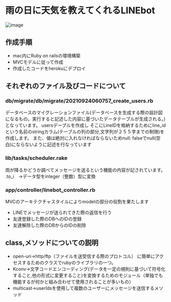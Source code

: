 # 雨の日に天気を教えてくれるLINEbot

![image](https://user-images.githubusercontent.com/90116145/139619419-aa91e93e-5918-42b8-a60f-41e8eb25b7ad.png)

## 作成手順
- mac内にRuby on railsの環境構築
- MVCモデルに従って作成
- 作成したコードをherokuにデプロイ


## それぞれのファイル及びコードについて
### db/migrate/db/migrate/20210924060757_create_users.rb
データベースのマイグレーションファイル(データベースを生成する際の設計図になるもの。実行すると記述した内容に基づいたデータテーブルが生成される。)となっています。
usersデーブルを作成し
そこにLineIDを格納するためにline_idという名前のstringカラム(テーブルの列の部分,文字列が２５５字までの制限)を作成します。
また、値は絶対に入れなければならないためnull: falseでnull(空白)にならないように記述を行なっています

### lib/tasks/scheduler.rake
雨が降るかどうか調べてメッセージを送るという機能の内容が記されています。
.to_i　→データ型をinteger（整数）型に変換

### app/controller/linebot_controller.rb
MVCのアーキテクチャスタイルによりmodelの部分の役割を果たします
- LINEでメッセージが送られてきた際の返信を行う
- 友達登録した際のDBへのIDの登録
- 友達解除した際のDBからのIDの削除

## class,メソッドについての説明
- open-uri→http/ftp（ファイルを送受信する際のプロトコル） に簡単にアクセスするためのクラスでrubyのライブラリの一つ。
- Kconv→文字コードエンコーディング(データを一定の規則に基づいて符号化すること,他の形式に変更すること)を変換するためのモジュール（単独でも機能するが何かと組み合わせて使用されることが多いもの）
- multicast→userIdsを使用して複数のユーザーにメッセージを送信するメソッド

